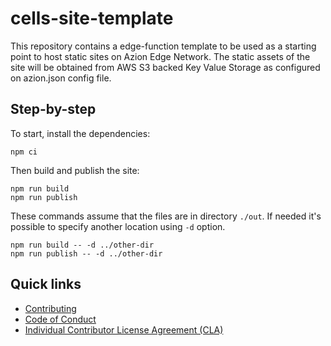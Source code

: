 # cells-site-template

This repository contains a edge-function template to be used as a starting
point to host static sites on Azion Edge Network. The static assets of the site
will be obtained from AWS S3 backed Key Value Storage as configured on
azion.json config file.

## Step-by-step

To start, install the dependencies:
```
npm ci
```
Then build and publish the site:
```
npm run build
npm run publish
```
These commands assume that the files are in directory `./out`.  If needed it's
possible to specify another location using `-d` option.
```
npm run build -- -d ../other-dir
npm run publish -- -d ../other-dir
```

## Quick links

* [Contributing](CONTRIBUTING.md)
* [Code of Conduct](CODE_OF_CONDUCT.md)
* [Individual Contributor License Agreement (CLA)](CLA.md)
